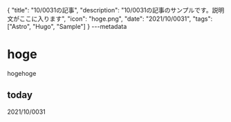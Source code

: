 {
  "title": "10/0031の記事",
  "description": "10/0031の記事のサンプルです。説明文がここに入ります",
  "icon": "hoge.png",
  "date": "2021/10/0031",
  "tags": ["Astro", "Hugo", "Sample"]
}
---metadata

# hoge
hogehoge

## today
2021/10/0031